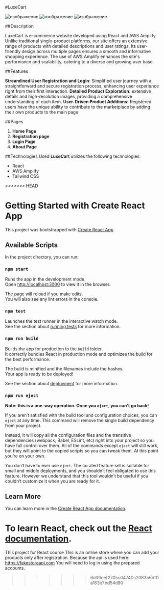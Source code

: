 #LuxeCart

![изображение](https://github.com/KhSanzhar/React-Fall/assets/98977002/7dbe7f84-c567-444a-84af-edef9175c69c)
![изображение](https://github.com/KhSanzhar/React-Fall/assets/98977002/a0757998-d7ea-4799-b17a-d493e5916c10)
![изображение](https://github.com/KhSanzhar/React-Fall/assets/98977002/6a1a2087-073e-4dc1-a740-1eb801492e3d)

##Description

 LuxeCart is e-commerce website developed using React and AWS Amplify. Unlike traditional single-product platforms, our site offers an extensive range of products with detailed descriptions and user ratings. Its user-friendly design across multiple pages ensures a smooth and informative shopping experience. The use of AWS Amplify enhances the site's performance and scalability, catering to a diverse and growing user base.

##Features

**Streamlined User Registration and Login:** Simplified user journey with a straightforward and secure registration process, enhancing user experience right from their first interaction.
**Detailed Product Exploration:** extensive details and high-resolution images, providing a comprehensive understanding of each item.
**User-Driven Product Additions:** Registered users have the unique ability to contribute to the marketplace by adding their own products to the main page

##Pages

1. **Home Page**
2. **Registration page**
3. **Login Page**
4. **About Page**

##Technologies Used
**LuxeCart** utilizes the following technologies:

- React
- AWS Amplify
- Tailwind CSS

<<<<<<< HEAD
# Getting Started with Create React App

This project was bootstrapped with [Create React App](https://github.com/facebook/create-react-app).

## Available Scripts

In the project directory, you can run:

### `npm start`

Runs the app in the development mode.\
Open [http://localhost:3000](http://localhost:3000) to view it in the browser.

The page will reload if you make edits.\
You will also see any lint errors in the console.

### `npm test`

Launches the test runner in the interactive watch mode.\
See the section about [running tests](https://facebook.github.io/create-react-app/docs/running-tests) for more information.

### `npm run build`

Builds the app for production to the `build` folder.\
It correctly bundles React in production mode and optimizes the build for the best performance.

The build is minified and the filenames include the hashes.\
Your app is ready to be deployed!

See the section about [deployment](https://facebook.github.io/create-react-app/docs/deployment) for more information.

### `npm run eject`

**Note: this is a one-way operation. Once you `eject`, you can’t go back!**

If you aren’t satisfied with the build tool and configuration choices, you can `eject` at any time. This command will remove the single build dependency from your project.

Instead, it will copy all the configuration files and the transitive dependencies (webpack, Babel, ESLint, etc) right into your project so you have full control over them. All of the commands except `eject` will still work, but they will point to the copied scripts so you can tweak them. At this point you’re on your own.

You don’t have to ever use `eject`. The curated feature set is suitable for small and middle deployments, and you shouldn’t feel obligated to use this feature. However we understand that this tool wouldn’t be useful if you couldn’t customize it when you are ready for it.

## Learn More

You can learn more in the [Create React App documentation](https://facebook.github.io/create-react-app/docs/getting-started).

To learn React, check out the [React documentation](https://reactjs.org/).
=======
This project for React course 
This is an online store where you can add your products only after registration. Because the api is used here: https://fakestoreapi.com You will need to log in using the prepared accounts.
>>>>>>> 6d00eef2705c04740c208356df0a163e7bd54d80
